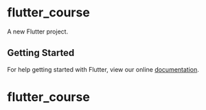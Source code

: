# flutter_course

A new Flutter project.

## Getting Started

For help getting started with Flutter, view our online
[documentation](https://flutter.io/).
# flutter_course
